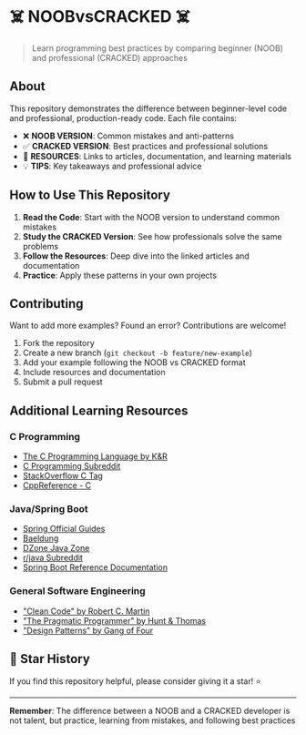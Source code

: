 # ☠️ NOOBvsCRACKED ☠️

> Learn programming best practices by comparing beginner (NOOB) and professional (CRACKED) approaches 

##  About

This repository demonstrates the difference between beginner-level code and professional, production-ready code. Each file contains:
- ❌ **NOOB VERSION**: Common mistakes and anti-patterns
- ✅ **CRACKED VERSION**: Best practices and professional solutions
- 📖 **RESOURCES**: Links to articles, documentation, and learning materials
- 💡 **TIPS**: Key takeaways and professional advice


##  How to Use This Repository

1. **Read the Code**: Start with the NOOB version to understand common mistakes
2. **Study the CRACKED Version**: See how professionals solve the same problems
3. **Follow the Resources**: Deep dive into the linked articles and documentation
4. **Practice**: Apply these patterns in your own projects



##  Contributing

Want to add more examples? Found an error? Contributions are welcome!

1. Fork the repository
2. Create a new branch (`git checkout -b feature/new-example`)
3. Add your example following the NOOB vs CRACKED format
4. Include resources and documentation
5. Submit a pull request


##  Additional Learning Resources

### C Programming
- [The C Programming Language by K&R](https://www.amazon.com/Programming-Language-2nd-Brian-Kernighan/dp/0131103628)
- [C Programming Subreddit](https://www.reddit.com/r/C_Programming/)
- [StackOverflow C Tag](https://stackoverflow.com/questions/tagged/c)
- [CppReference - C](https://en.cppreference.com/w/c)

### Java/Spring Boot
- [Spring Official Guides](https://spring.io/guides)
- [Baeldung](https://www.baeldung.com/)
- [DZone Java Zone](https://dzone.com/java-jdk-development-tutorials-tools-news)
- [r/java Subreddit](https://www.reddit.com/r/java/)
- [Spring Boot Reference Documentation](https://docs.spring.io/spring-boot/docs/current/reference/html/)

### General Software Engineering
- ["Clean Code" by Robert C. Martin](https://www.amazon.com/Clean-Code-Handbook-Software-Craftsmanship/dp/0132350882)
- ["The Pragmatic Programmer" by Hunt & Thomas](https://www.amazon.com/Pragmatic-Programmer-journey-mastery-Anniversary/dp/0135957052)
- ["Design Patterns" by Gang of Four](https://www.amazon.com/Design-Patterns-Elements-Reusable-Object-Oriented/dp/0201633612)

## 🌟 Star History

If you find this repository helpful, please consider giving it a star! ⭐

---

**Remember**: The difference between a NOOB and a CRACKED developer is not talent, but practice, learning from mistakes, and following best practices
